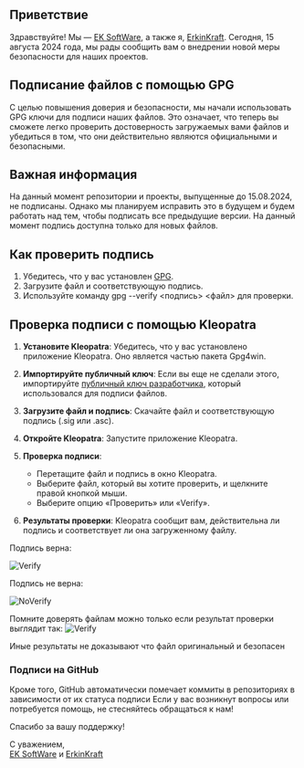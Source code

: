 ## Приветствие

Здравствуйте! Мы — [EK SoftWare](https://github.com/EK-SoftWare-RU), а также я, [ErkinKraft](https://github.com/ErkinKraft). Сегодня, 15 августа 2024 года, мы рады сообщить вам о внедрении новой меры безопасности для наших проектов.

## Подписание файлов с помощью GPG

С целью повышения доверия и безопасности, мы начали использовать GPG ключи для подписи наших файлов. Это означает, что теперь вы сможете легко проверить достоверность загружаемых вами файлов и убедиться в том, что они действительно являются официальными и безопасными.

## Важная информация

На данный момент репозитории и проекты, выпущенные до 15.08.2024, не подписаны. Однако мы планируем исправить это в будущем и будем работать над тем, чтобы подписать все предыдущие версии. На данный момент подпись доступна только для новых файлов.

## Как проверить подпись

1. Убедитесь, что у вас установлен [GPG](https://gpg4win.org/download.html).
2. Загрузите файл и соответствующую подпись.
3. Используйте команду gpg --verify <подпись> <файл> для проверки.

## Проверка подписи с помощью Kleopatra

1. **Установите Kleopatra**: Убедитесь, что у вас установлено приложение Kleopatra. Оно является частью пакета Gpg4win.

2. **Импортируйте публичный ключ**: Если вы еще не сделали этого, импортируйте [публичный ключ разработчика](https://github.com/ErkinKraft/GPG/blob/main/EK%20SoftWare%20(ErkinKraft)_0xA7C9CB81_public.asc), который использовался для подписи файлов.

3. **Загрузите файл и подпись**: Скачайте файл и соответствующую подпись (.sig или .asc).

4. **Откройте Kleopatra**: Запустите приложение Kleopatra.

5. **Проверка подписи**:
   - Перетащите файл и подпись в окно Kleopatra.
   - Выберите файл, который вы хотите проверить, и щелкните правой кнопкой мыши.
   - Выберите опцию «Проверить» или «Verify».

6. **Результаты проверки**: Kleopatra сообщит вам, действительна ли подпись и соответствует ли она загруженному файлу.


Подпись верна:

![Verify](https://github.com/user-attachments/assets/3d97a644-fbb2-44b8-b18d-22f2dd43a53d)

Подпись не верна:

![NoVerify](https://github.com/user-attachments/assets/8dd92625-452b-4b27-b93d-e573e87d40ff)


Помните доверять файлам можно только если результат проверки выглядит так:
![Verify](https://github.com/user-attachments/assets/cfd5ed1b-0f65-41b0-9268-0f5c3c70201f)

Иные результаты не доказывают что файл оригинальный и безопасен


### Подписи на GitHub

Кроме того, GitHub автоматически помечает коммиты в репозиториях в зависимости от их статуса подписи
Если у вас возникнут вопросы или потребуется помощь, не стесняйтесь обращаться к нам!

Спасибо за вашу поддержку!

С уважением,  
[EK SoftWare](https://github.com/EK-SoftWare-RU) и [ErkinKraft](https://github.com/ErkinKraft)
